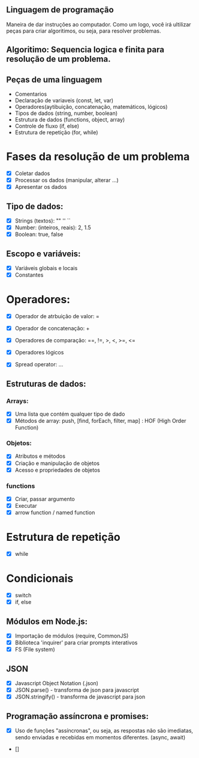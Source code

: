 ## Linguagem de programação

Maneira de dar instruções ao computador.
Como um logo, você irá ultilizar peças para criar algoritimos, ou seja, para resolver problemas.

## **Algoritimo**: Sequencia logica e finita para resolução de um problema.

## Peças de uma linguagem

- Comentarios
- Declaração de variaveis (const, let, var)
- Operadores(aytibuição, concatenação, matemáticos, lógicos)
- Tipos de dados (string, number, boolean)
- Estrutura de dados (functions, object, array)
- Controle de fluxo (if, else)
- Estrutura de repetição (for, while)

# Fases da resolução de um problema

- [x] Coletar dados
- [x] Processar os dados (manipular, alterar ...)
- [x] Apresentar os dados

## Tipo de dados:

- [x] Strings (textos): "" '' ``
- [x] Number: (inteiros, reais): 2, 1.5
- [x] Boolean: true, false

## Escopo e variáveis:

- [x] Variáveis globais e locais
- [x] Constantes

# Operadores:

- [x] Operador de atrbuição de valor: =
- [x] Operador de concatenação: +
- [x] Operadores de comparação: ==, !=, >, <, >=, <=
- [x] Operadores lógicos
- [x] Spread operator: ...


## Estruturas de dados:

### Arrays:

- [x] Uma lista que contém qualquer tipo de dado
- [x] Métodos de array: push, [find, forEach, filter, map] : HOF (High Order Function)

### Objetos:

- [x] Atributos e métodos
- [x] Criação e manipulação de objetos
- [x] Acesso e propriedades de objetos

### functions

- [x] Criar, passar argumento
- [x] Executar
- [x] arrow function / named function

# Estrutura de repetição

- [x] while

# Condicionais

- [x] switch
- [x] if, else

## Módulos em Node.js:

- [x] Importação de módulos (require, CommonJS)
- [x] Biblioteca 'inquirer' para criar prompts interativos
- [x] FS (File system)

## JSON

- [x] Javascript Object Notation (.json)
- [x] JSON.parse() - transforma de json para javascript
- [x] JSON.stringify() - transforma de javascript para json

## Programação assíncrona e promises:

- [x] Uso de funções "assíncronas", ou seja, as respostas não são imediatas, 
    sendo enviadas e recebidas em momentos diferentes.  (async, await)
- []


